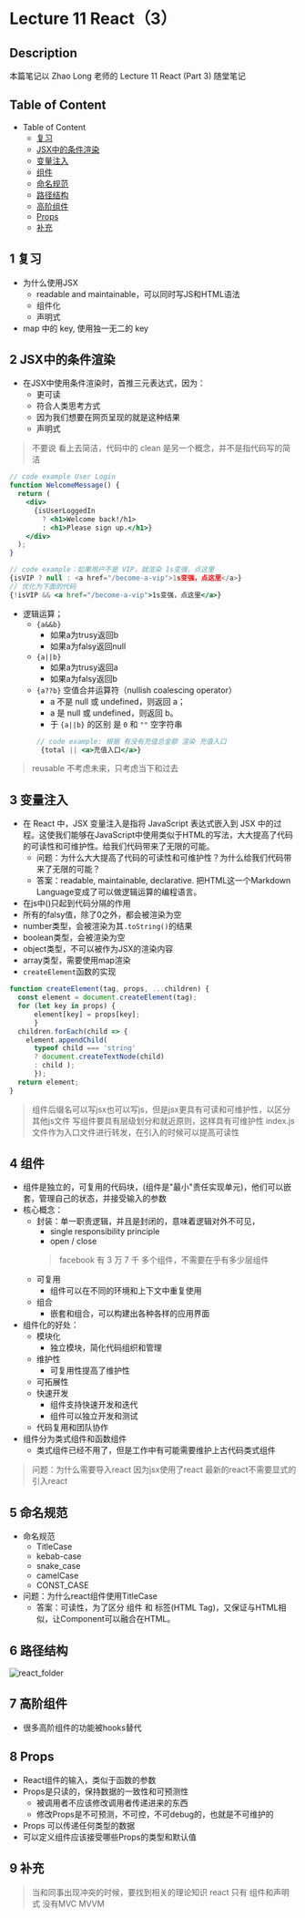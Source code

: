 # Lecture 11 React（3）

## Description
本篇笔记以 Zhao Long 老师的 Lecture 11 React (Part 3) 随堂笔记
## Table of Content
- Table of Content
  - [复习](#1-复习)
  - [JSX中的条件渲染](#2-jsx中的条件渲染)
  - [变量注入](#3-变量注入)
  - [组件](#4-组件)
  - [命名规范](#5-命名规范)
  - [路径结构](#6-路径结构)
  - [高阶组件](#7-高阶组件)
  - [Props](#8-props)
  - [补充](#9-补充)
## 1 复习
- 为什么使用JSX
  - readable and maintainable，可以同时写JS和HTML语法
  - 组件化
  - 声明式
- map 中的 key, 使用独一无二的 key
## 2 JSX中的条件渲染
- 在JSX中使用条件渲染时，首推三元表达式，因为：
  - 更可读
  - 符合人类思考方式
  - 因为我们想要在网页呈现的就是这种结果
  - 声明式
> 不要说 看上去简洁，代码中的 clean 是另一个概念，并不是指代码写的简洁
  ```jsx
  // code example User Login
  function WelcomeMessage() {
    return ( 
      <div>
        {isUserLoggedIn
          ? <h1>Welcome back!/h1>
          : <h1>Please sign up.</h1>}
      </div>
    );
  }
  ```
  ```jsx
  // code example：如果用户不是 VIP，就渲染 1s变强，点这里
  {isVIP ? null : <a href="/become-a-vip">1s变强，点这里</a>}
  // 优化为下面的代码
  {!isVIP && <a href="/become-a-vip">1s变强，点这里</a>}
  ```
- 逻辑运算；
  - `{a&&b}`
    - 如果a为trusy返回b
    - 如果a为falsy返回null
  - `{a||b}`
    - 如果a为trusy返回a
    - 如果a为falsy返回b
  - `{a??b}` 空值合并运算符（nullish coalescing operator）
     - a 不是 null 或 undefined，则返回 a；
     - a 是 null 或 undefined，则返回 b。
     - 于 `{a||b}` 的区别 是 `0` 和 `""` 空字符串
     ```jsx
     // code example: 根据 有没有充值总金额 渲染 充值入口
      {total || <a>充值入口</a>}
     ```
> reusable 不考虑未来，只考虑当下和过去
## 3 变量注入
- 在 React 中，JSX 变量注入是指将 JavaScript 表达式嵌入到 JSX 中的过程。这使我们能够在JavaScript中使用类似于HTML的写法，大大提高了代码的可读性和可维护性。给我们代码带来了无限的可能。
  - 问题：为什么大大提高了代码的可读性和可维护性？为什么给我们代码带来了无限的可能？
  - 答案：readable, maintainable, declarative. 把HTML这一个Markdown Language变成了可以做逻辑运算的编程语言。
- 在js中()只起到代码分隔的作用
- 所有的falsy值，除了0之外，都会被渲染为空
- number类型，会被渲染为其`.toString()`的结果
- boolean类型，会被渲染为空
- object类型，不可以被作为JSX的渲染内容
- array类型，需要使用map渲染
- `createElement`函数的实现
```js
function createElement(tag, props, ...children) { 
  const element = document.createElement(tag); 
  for (let key in props) { 
      element[key] = props[key];
      }
  children.forEach(child => { 
    element.appendChild( 
      typeof child === 'string' 
      ? document.createTextNode(child) 
      : child ); 
      });
  return element; 
}
```
> 组件后缀名可以写jsx也可以写js，但是jsx更具有可读和可维护性，以区分其他js文件
> 写组件要具有层级划分和就近原则，这样具有可维护性
> index.js 文件作为入口文件进行转发，在引入的时候可以提高可读性
## 4 组件
- 组件是独立的，可复用的代码块，(组件是"最小"责任实现单元)，他们可以嵌套，管理自己的状态，并接受输入的参数
- 核心概念：
  - 封装：单一职责逻辑，并且是封闭的，意味着逻辑对外不可见，
    - single responsibility principle
    - open / close
    > facebook 有 3 万 7 千 多个组件，不需要在乎有多少层组件
  - 可复用
    - 组件可以在不同的环境和上下文中重复使用
  - 组合
    - 嵌套和组合，可以构建出各种各样的应用界面
- 组件化的好处：
  - 模块化
    - 独立模块，简化代码组织和管理
  - 维护性
    - 可复用性提高了维护性
  - 可拓展性
  - 快速开发
    - 组件支持快速开发和迭代
    - 组件可以独立开发和测试
  - 代码复用和团队协作
- 组件分为类式组件和函数组件
  - 类式组件已经不用了，但是工作中有可能需要维护上古代码类式组件
> 问题：为什么需要导入react
> 因为jsx使用了react
> 最新的react不需要显式的引入react
## 5 命名规范
- 命名规范
  - TitleCase
  - kebab-case
  - snake_case
  - camelCase
  - CONST_CASE
- 问题：为什么react组件使用TitleCase
  - 答案：可读性，为了区分 组件 和 标签(HTML Tag)，又保证与HTML相似，让Component可以融合在HTML。
## 6 路径结构
![react_folder](./assets/images/react_folder.jpg)
## 7 高阶组件
  - 很多高阶组件的功能被hooks替代
## 8 Props
- React组件的输入，类似于函数的参数
- Props是只读的，保持数据的一致性和可预测性
  - 被调用者不应该修改调用者传递进来的东西
  - 修改Props是不可预测，不可控，不可debug的，也就是不可维护的
- Props 可以传递任何类型的数据
- 可以定义组件应该接受哪些Props的类型和默认值

## 9 补充
> 当和同事出现冲突的时候，要找到相关的理论知识
> react 只有 组件和声明式 没有MVC MVVM
